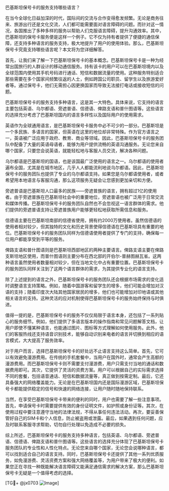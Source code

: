 巴基斯坦保号卡的服务支持哪些语言？

在当今全球化日益加深的时代，国际间的交流与合作变得愈发频繁。无论是商务往来、旅游出行还是文化交流，人们都可能需要面对语言障碍的问题。而针对这一情况，各国推出了多种多样的服务以帮助人们克服语言障碍，提升沟通效率。其中，巴基斯坦的保号卡服务便是这样一个例子。它不仅为持有者提供了便捷的通信保障，还支持多种语言的服务支持，极大地提升了用户的使用体验。那么，巴基斯坦保号卡究竟支持哪些语言呢？本文将为您详细解答。

首先，让我们来了解一下巴基斯坦保号卡的基本概念。巴基斯坦保号卡是一种为经常出国旅行的人群设计的移动通信服务。持有该卡的用户可以在巴基斯坦境内以及全球范围内使用其手机号码进行通话、短信和数据流量的使用。这种服务特别适合那些需要在多个国家间频繁往返的人士，例如跨国公司职员、留学生以及旅游爱好者等。通过保号卡，他们无需担心因更换国家而导致无法接打电话或接收短信的问题。

巴基斯坦保号卡的服务支持多种语言，这是其一大特色。具体来说，它支持的语言主要包括英语、乌尔都语、旁遮普语、信德语、俾路支语和普什图语等。这些语言的选择充分考虑了巴基斯坦国内的语言多样性以及国际用户的使用需求。

英语作为全球通用语言，是巴基斯坦保号卡服务中必不可少的一部分。巴基斯坦是一个多民族、多语言的国家，但英语在这里的地位却非常特殊。作为官方语言之一，英语被广泛应用于政府、教育、商业等领域。因此，巴基斯坦保号卡的服务团队中配备了大量的英语母语者，能够为用户提供流畅的英语沟通服务。无论您来自哪个国家，只要您会说英语，就能轻松地与客服人员交流，解决各种问题。

乌尔都语是巴基斯坦的国语，也是该国最广泛使用的语言之一。乌尔都语的使用者遍布全国，尤其是在城市地区，几乎人人都能流利地说乌尔都语。因此，巴基斯坦保号卡的服务团队也提供了专业的乌尔都语支持。如果您是乌尔都语使用者，或者希望用本地语言与客服沟通，那么这项服务无疑会让您感到更加亲切和方便。

旁遮普语是巴基斯坦人口最多的民族——旁遮普族的语言，拥有超过1亿的使用者。由于旁遮普族在巴基斯坦社会中的重要地位，旁遮普语也被广泛用于日常交流和媒体传播。巴基斯坦保号卡的服务团队自然也不会忽视这一语言群体的需求。他们提供的旁遮普语支持让旁遮普族用户能够更轻松地获取所需信息和服务。

信德语主要在巴基斯坦南部的信德省使用，拥有约2000万使用者。虽然信德语的使用者相对较少，但其独特的文化和历史背景使得信德语在巴基斯坦具有重要的地位。巴基斯坦保号卡的服务团队同样为信德语使用者提供了专门的支持，确保每一位用户都能享受到平等的服务。

俾路支语和普什图语则是巴基斯坦西部地区的两种主要语言。俾路支语主要在俾路支斯坦地区使用，而普什图语则主要分布在西北部的开伯尔-普赫图赫瓦省。这两种语言虽然使用者数量相对较少，但在当地文化中占有重要位置。巴基斯坦保号卡的服务团队同样关注到了这两个语言群体的需求，为其提供专业化的语言支持。

除了上述提到的语言之外，巴基斯坦保号卡的服务团队还会根据市场需求的变化适时调整语言支持策略。例如，随着中国游客和留学生的增多，他们可能会增加对汉语的支持；随着印度次大陆其他国家居民的增多，他们也可能增加对印地语或其他相关语言的支持。这种灵活的应对机制使得巴基斯坦保号卡的服务始终保持与时俱进。

值得一提的是，巴基斯坦保号卡的服务不仅仅局限于语言本身，还包括了一系列贴心的服务细节。例如，他们提供了多语言版本的操作指南和常见问题解答文档，让用户即使不懂某种语言，也能通过图片、图标等方式理解如何使用服务。此外，他们的客服热线还支持语音识别技术，能够自动识别来电者的语言并切换到相应的语言模式，大大提高了服务效率。

对于用户而言，选择巴基斯坦保号卡的好处远不止语言支持这么简单。首先，它可以有效避免漫游费用。在传统的手机套餐中，当用户在国外时，通常会产生高额的漫游费用。而巴基斯坦保号卡则不需要支付漫游费，用户只需支付当地的通话和数据费用即可。其次，它提供了灵活的资费方案。用户可以根据自己的实际需求选择不同的套餐，包括语音通话、短信和数据流量等，真正做到按需定制。最后，它还具备强大的网络覆盖能力。无论是在巴基斯坦国内还是国际漫游区域，巴基斯坦保号卡都能提供稳定的信号和快速的网络连接，让用户随时随地保持联系。

当然，在享受巴基斯坦保号卡带来的便利的同时，用户也需要了解一些注意事项。首先，申请保号卡时需要提供有效的身份证明文件，如护照或身份证等。其次，在使用过程中要注意遵守当地的法律法规，不得从事任何违法活动。再次，要妥善保管好自己的SIM卡和个人信息，防止被盗用或泄露。最后，如果遇到任何问题，应及时联系客服寻求帮助，切勿自行处理以免造成不必要的损失。

综上所述，巴基斯坦保号卡的服务支持多种语言，包括英语、乌尔都语、旁遮普语、信德语、俾路支语和普什图语等。这些语言的选择充分体现了巴基斯坦保号卡服务团队的专业性和人性化特点。无论您来自哪个国家，无论您会说哪种语言，都可以找到适合自己的语言支持。同时，巴基斯坦保号卡还提供了其他一系列优质服务，如免漫游费、灵活资费方案和强大网络覆盖等，为用户带来了极大的便利。如果您正在寻找一种既能解决语言障碍又能满足通信需求的解决方案，那么巴基斯坦保号卡无疑是一个值得考虑的选择。

[TG💪+ @jx0703 ![Image](https://github.com/user-attachments/assets/dbca1d08-cadb-493c-b0ec-ad6f7a83f270)]